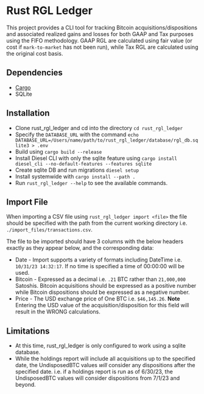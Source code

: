 # Rust RGL Ledger
This project provides a CLI tool for tracking Bitcoin acquisitions/dispositions and associated realized gains and losses for both GAAP and Tax purposes using the FIFO methodology. GAAP RGL are calculated using fair value (or cost if `mark-to-market` has not been run), while Tax RGL are calculated using the original cost basis.

## Dependencies
* [Cargo](https://doc.rust-lang.org/cargo/getting-started/installation.html)
* SQLite

## Installation
* Clone rust_rgl_ledger and cd into the directory `cd rust_rgl_ledger`
* Specify the `DATABASE_URL` with the command `echo DATABASE_URL=/Users/name/path/to/rust_rgl_ledger/database/rgl_db.sqlite3 > .env`
* Build using `cargo build --release`
* Install Diesel CLI with only the sqlite feature using `cargo install diesel_cli --no-default-features --features sqlite`
* Create sqlite DB and run migrations `diesel setup`
* Install systemwide with `cargo install --path .`
* Run `rust_rgl_ledger --help` to see the available commands.

## Import File
When importing a CSV file using `rust_rgl_ledger import <file>` the file should be specified with the path from the current working directory i.e. `./import_files/transactions.csv`.

The file to be imported should have 3 columns with the below headers exactly as they appear below, and the corresponding data:
* Date - Import supports a variety of formats including DateTime i.e. `10/31/23 14:32:17`. If no time is specified a time of 00:00:00 will be used.
* Bitcoin - Expressed as a decimal i.e. `.21` BTC rather than `21,000,000` Satoshis. Bitcoin acquisitions should be expressed as a positive number while Bitcoin dispositions should be expressed as a negative number.
* Price - The USD exchange price of One BTC i.e. `$46,145.26`. **Note** Entering the USD value of the acquisition/disposition for this field will result in the WRONG calculations.

## Limitations
* At this time, rust_rgl_ledger is only configured to work using a sqlite database.
* While the holdings report will include all acquisitions up to the specified date, the UndisposedBTC values *will* consider any dispositions after the specified date. i.e. if a holdings report is run as of 6/30/23, the UndisposedBTC values will consider dispositions from 7/1/23 and beyond.